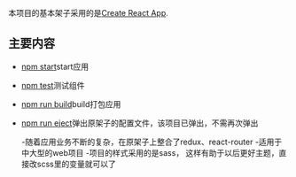 
本项目的基本架子采用的是[Create React App](https://github.com/facebookincubator/create-react-app).

## 主要内容

  - [npm start](#npm-start)start应用
  - [npm test](#npm-test)测试组件
  - [npm run build](#npm-run-build)build打包应用
  - [npm run eject](#npm-run-eject)弹出原架子的配置文件，该项目已弹出，不需再次弹出



    -随着应用业务不断的复杂，在原架子上整合了redux、react-router
    -适用于中大型的web项目
    -项目的样式采用的是sass， 这样有助于以后更好主题，直接改scss里的变量就可以了

